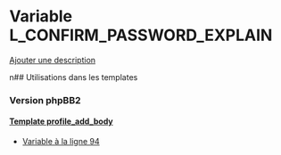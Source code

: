 # Variable L_CONFIRM_PASSWORD_EXPLAIN
[Ajouter une description](https://fa-tvars.appspot.com/L_CONFIRM_PASSWORD_EXPLAIN)

n## Utilisations dans les templates

### Version phpBB2

#### [Template profile_add_body](subsilver/profile_add_body.md)
* [Variable à la ligne 94](../subsilver/profile_add_body.tpl#L94)